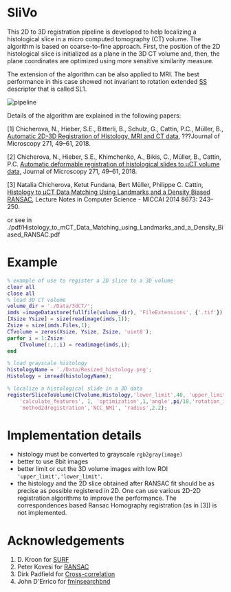 # SliVo

This 2D to 3D registration pipeline is developed to help localizing a histological slice in a micro computed tomography (CT) volume. The algorithm is based on coarse-to-fine approach. First, the position of the 2D histological slice is initialized as a plane in the 3D CT volume and, then, the plane coordinates are optimized using more sensitive similarity measure. 

The extension of the algorithm can be also applied to MRI. The best performance in this case showed not invariant to rotation extended [SS](https://ieeexplore.ieee.org/abstract/document/4270223) descriptor that is called SL1. 

![pipeline](https://user-images.githubusercontent.com/17926378/50839872-912e5900-1361-11e9-9fbf-422c0fecbce4.png)

Details of the algorithm are explained in the following papers:

[1] Chicherova, N., Hieber, S.E., Bitterli, B., Schulz, G., Cattin, P.C., Müller, B., 
[Automatic 2D-3D Registration of Histology, MRI and CT data](), ???Journal of Microscopy 271, 49–61, 2018.

[2] Chicherova, N., Hieber, S.E., Khimchenko, A., Bikis, C., Müller, B., Cattin, P.C.
[Automatic deformable registration of histological slides to μCT volume data](https://onlinelibrary.wiley.com/doi/full/10.1111/jmi.12692), Journal of Microscopy 271, 49–61, 2018.

[3] Natalia Chicherova, Ketut Fundana, Bert Müller, Philippe C. Cattin,
[Histology to μCT Data Matching Using Landmarks and a Density Biased RANSAC](https://link.springer.com/chapter/10.1007/978-3-319-10404-1_31), Lecture Notes in Computer Science - MICCAI 2014 8673: 243–250.


or see in ./pdf/Histology_to_mCT_Data_Matching_using_Landmarks_and_a_Density_Biased_RANSAC.pdf

# Example
```Matlab
% example of use to register a 2D slice to a 3D volume
clear all
close all
% load 3D CT volume 
volume_dir = './Data/3dCT/';
imds =imageDatastore(fullfile(volume_dir), 'FileExtensions', {'.tif'});
[Xsize Ysize] = size(readimage(imds,1));
Zsize = size(imds.Files,1);
CTvolume = zeros(Xsize, Ysize, Zsize, 'uint8');
parfor i = 1:Zsize
    CTvolume(:,:,i) = readimage(imds,i);
end

% load grayscale histology
histologyName = './Data/Resized_histology.png';
Histology = imread(histologyName);

% localize a histological slide in a 3D data
registerSliceToVolume(CTvolume,Histology,'lower_limit',40, 'upper_limit', 400,...
    'calculate_features', 1, 'optimization',1,'angle',pi/18,'rotation_invariance',1,...
    'method2dregistration','NCC_NMI', 'radius',2.2);
```

# Implementation details
- histology must be converted to grayscale ``rgb2gray(image)``
- better to use 8bit images
- better limit or cut the 3D volume images with low ROI ``'upper_limit','lower_limit'``.  
- the histology and the 2D slice obtained after RANSAC fit should be as precise as possible registered in 2D. One can use various 2D-2D registration algorithms to improve the performance. The correspondences based Ransac Homography registration (as in [3]) is not implemented. 


# Acknowledgements
1. D. Kroon for [SURF](http://ch.mathworks.com/matlabcentral/fileexchange/28300-opensurf--including-image-warp-)
2. Peter Kovesi for [RANSAC](http://www.peterkovesi.com/matlabfns/)
3. Dirk Padfield for [Cross-correlation](https://ch.mathworks.com/matlabcentral/fileexchange/29005-generalized-normalized-cross-correlation)
4. John D'Errico for [fminsearchbnd](https://ch.mathworks.com/matlabcentral/fileexchange/8277-fminsearchbnd-fminsearchcon)
